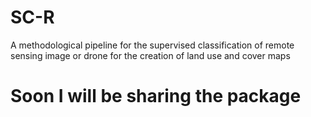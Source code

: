 # SC-R
 A methodological pipeline for the supervised classification of remote sensing image or drone for the creation of land use and cover maps

# Soon I will be sharing the package #
